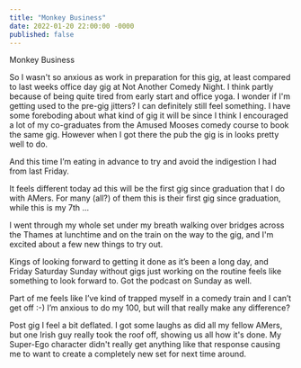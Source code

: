 ```yaml
---
title: "Monkey Business"
date: 2022-01-20 22:00:00 -0000
published: false
---
```


Monkey Business

So I wasn't so anxious as work in preparation for this gig, at least compared to last weeks office day gig at Not Another Comedy Night. I think partly because of being quite tired from early start and office yoga. I wonder if I'm getting used to the pre-gig jitters? I can definitely still feel something. I have some foreboding about what kind of gig it will be since I think I encouraged a lot of my co-graduates from the Amused Mooses comedy course to book the same gig.  However when I got there the pub the gig is in looks pretty well to do.  

And this time I’m eating in advance to try and avoid the indigestion I had from last Friday.

It feels different today ad this will be the first gig since graduation that I do with AMers. For many (all?) of them this is their first gig since graduation, while this is my 7th … 

I went through my whole set under my breath walking over bridges across the Thames at lunchtime and on the train on the way to the gig, and I'm excited about a few new things to try out.

Kings of looking forward to getting it done as it’s been a long day, and Friday Saturday Sunday without gigs just working on the routine feels like something to look forward to. Got the podcast on Sunday as well.  

Part of me feels like I’ve kind of trapped myself in a comedy train and I can’t get off :-) I’m anxious to do my 100, but will that really make any difference?

Post gig I feel a bit deflated.  I got some laughs as did all my fellow AMers, but one Irish guy really took the roof off, showing us all how it's done.  My Super-Ego character didn't really get anything like that response causing me to want to create a completely new set for next time around.